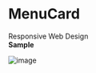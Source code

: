 # MenuCard
Responsive Web Design
<br>
**Sample**

![image](https://github.com/user-attachments/assets/5c8c262b-9a84-4abf-8932-2cb84a8ab739)
